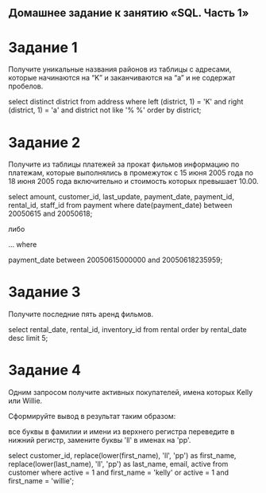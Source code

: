 ## Домашнее задание к занятию «SQL. Часть 1»

# Задание 1
Получите уникальные названия районов из таблицы с адресами, которые начинаются на “K” и заканчиваются на “a” и не содержат пробелов.

select
distinct district
from
address
where
left (district, 1) = 'K' and right (district, 1) = 'a' and district not like '% %'
order by district;

# Задание 2
Получите из таблицы платежей за прокат фильмов информацию по платежам, которые выполнялись в промежуток с 15 июня 2005 года по 18 июня 2005 года включительно и стоимость которых превышает 10.00.

select
amount,
customer_id,
last_update,
payment_date,
payment_id,
rental_id,
staff_id
from
payment
where
date(payment_date) between 20050615 and 20050618;

либо

...
where

payment_date between 20050615000000 and 20050618235959;

# Задание 3

Получите последние пять аренд фильмов.

select
rental_date,
rental_id,
inventory_id
from
rental
order by
rental_date desc
limit
5;

# Задание 4

Одним запросом получите активных покупателей, имена которых Kelly или Willie.

Сформируйте вывод в результат таким образом:

все буквы в фамилии и имени из верхнего регистра переведите в нижний регистр, замените буквы 'll' в именах на 'pp'.

select
customer_id,
replace(lower(first_name), 'll', 'pp') as first_name,
replace(lower(last_name), 'll', 'pp') as last_name,
email,
active
from
customer
where active = 1 and first_name = 'kelly' or active = 1 and first_name = 'willie';
